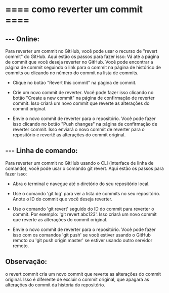 # ==== como reverter um commit ====

## --- Online:

Para reverter um commit no GitHub, você pode usar o recurso de "revert commit" do GitHub. Aqui estão os passos para fazer isso:
Vá até a página de commit que você deseja reverter no GitHub. Você pode encontrar a página de commit seguindo o link para o commit
na página de histórico de commits ou clicando no número do commit na lista de commits.

- Clique no botão "Revert this commit" na página de commit.

- Crie um novo commit de reverter. Você pode fazer isso clicando no botão "Create a new commit" na página de confirmação de reverter commit. 
Isso criará um novo commit que reverte as alterações do commit original.

- Envie o novo commit de reverter para o repositório. Você pode fazer isso clicando no botão "Push changes" na página de confirmação de reverter commit. 
Isso enviará o novo commit de reverter para o repositório e revertê as alterações do commit original.


## --- Linha de comando:
Para reverter um commit no GitHub usando o CLI (interface de linha de comando), você pode usar o comando git revert. Aqui estão os passos para fazer isso:

- Abra o terminal e navegue até o diretório do seu repositório local.

- Use o comando 'git log' para ver a lista de commits no seu repositório. Anote o ID do commit que você deseja reverter.

- Use o comando 'git revert' seguido do ID do commit para reverter o commit. Por exemplo: 'git revert abc123'. Isso criará um novo commit que reverte as 
alterações do commit original.

- Envie o novo commit de reverter para o repositório. Você pode fazer isso com os comandos 'git push' se você estiver usando o GitHub remoto ou 
'git push origin master' se estiver usando outro servidor remoto.


## Observação: 
o revert commit cria um novo commit que reverte as alterações do commit original. Isso é diferente de excluir o commit original, 
que apagará as alterações do commit da história do repositório.




